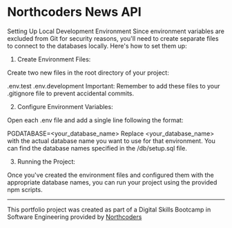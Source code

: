 # Northcoders News API

Setting Up Local Development Environment
Since environment variables are excluded from Git for security reasons, you'll need to create separate files to connect to the databases locally. Here's how to set them up:

1. Create Environment Files:

Create two new files in the root directory of your project:

.env.test
.env.development
Important: Remember to add these files to your .gitignore file to prevent accidental commits.

2. Configure Environment Variables:

Open each .env file and add a single line following the format:

PGDATABASE=<your_database_name>
Replace <your_database_name> with the actual database name you want to use for that environment. You can find the database names specified in the /db/setup.sql file.

3. Running the Project:

Once you've created the environment files and configured them with the appropriate database names, you can run your project using the provided npm scripts.

---

This portfolio project was created as part of a Digital Skills Bootcamp in Software Engineering provided by [Northcoders](https://northcoders.com/)
